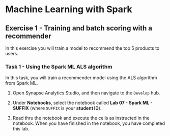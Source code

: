 # Machine Learning with Spark

## Exercise 1 - Training and batch scoring with a recommender

In this exercise you will train a model to recommend the top 5 products to users.

### Task 1 - Using the Spark ML ALS algorithm

In this task, you will train a recommender model using the ALS algorithm from Spark ML.

1. Open Synapse Analytics Studio, and then navigate to the `Develop` hub.

2. Under **Notebooks**, select the notebook called **Lab 07 - Spark ML - SUFFIX** (where `SUFFIX` is your **student ID**).

3. Read thru the notebook and execute the cells as instructed in the notebook. When you have finished in the notebook, you have completed this lab.
